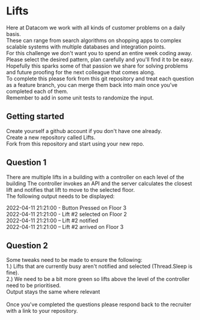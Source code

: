 # Lifts
Here at Datacom we work with all kinds of customer problems on a daily basis. 
<br />
These can range from search algorithms on shopping apps to complex scalable systems with multiple databases and integration points. 
<br />
For this challenge we don't want you to spend an entire week coding away. Please select the desired pattern, plan carefully and you'll find it to be easy.
<br />
Hopefully this sparks some of that passion we share for solving problems and future proofing for the next colleague that comes along. 
<br />
To complete this please fork from this git repository and treat each question as a feature branch, you can merge them back into main once you've completed each of them. 
<br />
Remember to add in some unit tests to randomize the input.

## Getting started
Create yourself a github account if you don't have one already. 
<br />
Create a new repository called Lifts.
<br />
Fork from this repository and start using your new repo.

## Question 1
There are multiple lifts in a building with a controller on each level of the building
The controller invokes an API and the server calculates the closest lift and notifies that lift to move to the selected floor.  
The following output needs to be displayed:

2022-04-11 21:21:00 - Button Pressed on Floor 3
<br />
2022-04-11 21:21:00 - Lift #2 selected on Floor 2
<br />
2022-04-11 21:21:00 – Lift #2 notified
<br />
2022-04-11 21:21:00 – Lift #2 arrived on Floor 3

## Question 2
Some tweaks need to be made to ensure the following:
<br />
1.) Lifts that are currently busy aren't notified and selected (Thread.Sleep is fine).
<br />
2.)  We need to be a bit more green so lifts above the level of the controller need to be prioritised.
<br />
Output stays the same where relevant
<br />
<br />
Once you've completed the questions please respond back to the recruiter with a link to your repository.


